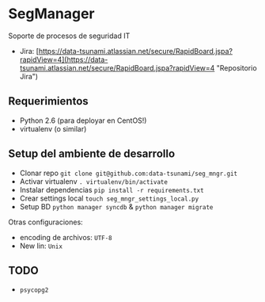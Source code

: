 SegManager
==========

Soporte de procesos de seguridad IT


* Jira: [https://data-tsunami.atlassian.net/secure/RapidBoard.jspa?rapidView=4](https://data-tsunami.atlassian.net/secure/RapidBoard.jspa?rapidView=4 "Repositorio Jira")


Requerimientos
--------------

* Python 2.6 (para deployar en CentOS!)
* virtualenv (o similar)

Setup del ambiente de desarrollo
------------------------------

* Clonar repo `git clone git@github.com:data-tsunami/seg_mngr.git`
* Activar virtualenv `. virtualenv/bin/activate`
* Instalar dependencias `pip install -r requirements.txt`
* Crear settings local `touch seg_mngr_settings_local.py`
* Setup BD `python manager syncdb` & `python manager migrate`

Otras configuraciones:

* encoding de archivos: `UTF-8`
* New lin: `Unix`

TODO
----

* `psycopg2`

